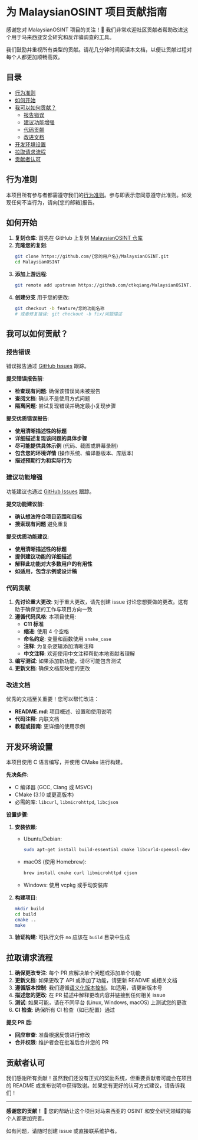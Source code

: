 # 为 MalaysianOSINT 项目贡献指南

感谢您对 MalaysianOSINT 项目的关注！🌟 我们非常欢迎社区贡献者帮助改进这个用于马来西亚安全研究和反诈骗调查的工具。

我们鼓励并重视所有类型的贡献。请花几分钟时间阅读本文档，以便让贡献过程对每个人都更加顺畅高效。

## 目录

- [行为准则](#行为准则)
- [如何开始](#如何开始)
- [我可以如何贡献？](#我可以如何贡献)
  - [报告错误](#报告错误)
  - [建议功能增强](#建议功能增强)
  - [代码贡献](#代码贡献)
  - [改进文档](#改进文档)
- [开发环境设置](#开发环境设置)
- [拉取请求流程](#拉取请求流程)
- [贡献者认可](#贡献者认可)

## 行为准则

本项目所有参与者都需遵守我们的[行为准则](CODE_OF_CONDUCT.md)。参与即表示您同意遵守此准则。如发现任何不当行为，请向[您的邮箱]报告。

## 如何开始

1.  **复刻仓库**: 首先在 GitHub 上复刻 [MalaysianOSINT 仓库](https://github.com/ctkqiang/MalaysianOSINT)
2.  **克隆您的复刻**:
    ```bash
    git clone https://github.com/{您的用户名}/MalaysianOSINT.git
    cd MalaysianOSINT
    ```
3.  **添加上游远程**:
    ```bash
    git remote add upstream https://github.com/ctkqiang/MalaysianOSINT.git
    ```
4.  **创建分支** 用于您的更改:
    ```bash
    git checkout -b feature/您的功能名称
    # 或者修复错误: git checkout -b fix/问题描述
    ```

## 我可以如何贡献？

### 报告错误

错误报告通过 [GitHub Issues](https://github.com/ctkqiang/MalaysianOSINT/issues) 跟踪。

**提交错误报告前**:
*   **检查现有问题**: 确保该错误尚未被报告
*   **查阅文档**: 确认不是使用方式问题
*   **隔离问题**: 尝试复现错误并确定最小复现步骤

**提交优质错误报告**:
*   **使用清晰描述性的标题**
*   **详细描述复现该问题的具体步骤**
*   **尽可能提供具体示例** (代码、截图或屏幕录制)
*   **包含您的环境详情** (操作系统、编译器版本、库版本)
*   **描述预期行为和实际行为**

### 建议功能增强

功能建议也通过 [GitHub Issues](https://github.com/ctkqiang/MalaysianOSINT/issues) 跟踪。

**提交功能建议前**:
*   **确认想法符合项目范围和目标**
*   **搜索现有问题** 避免重复

**提交优质功能建议**:
*   **使用清晰描述性的标题**
*   **提供建议功能的详细描述**
*   **解释此功能对大多数用户的有用性**
*   **如适用，包含示例或设计稿**

### 代码贡献

1.  **先讨论重大更改**: 对于重大更改，请先创建 issue 讨论您想要做的更改。这有助于确保您的工作与项目方向一致
2.  **遵循代码风格**: 本项目使用:
    *   **C11 标准**
    *   **缩进**: 使用 4 个空格
    *   **命名约定**: 变量和函数使用 `snake_case`
    *   **注释**: 为复杂逻辑添加清晰注释
    *   **中文注释**: 欢迎使用中文注释帮助本地贡献者理解
3.  **编写测试**: 如果添加新功能，请尽可能包含测试
4.  **更新文档**: 确保文档反映您的更改

### 改进文档

优秀的文档至关重要！您可以帮忙改进：
*   **README.md**: 项目概述、设置和使用说明
*   **代码注释**: 内联文档
*   **教程或指南**: 更详细的使用示例

## 开发环境设置

本项目使用 C 语言编写，并使用 CMake 进行构建。

**先决条件**:
*   C 编译器 (GCC, Clang 或 MSVC)
*   CMake (3.10 或更高版本)
*   必需的库: `libcurl`, `libmicrohttpd`, `libcjson`

**设置步骤**:

1.  **安装依赖**:
    *   Ubuntu/Debian:
        ```bash
        sudo apt-get install build-essential cmake libcurl4-openssl-dev libmicrohttpd-dev libcjson-dev
        ```
    *   macOS (使用 Homebrew):
        ```bash
        brew install cmake curl libmicrohttpd cjson
        ```
    *   Windows: 使用 vcpkg 或手动安装库

2.  **构建项目**:
    ```bash
    mkdir build
    cd build
    cmake ..
    make
    ```

3.  **验证构建**:
    可执行文件 `mo` 应该在 `build` 目录中生成

## 拉取请求流程

1.  **确保更改专注**: 每个 PR 应解决单个问题或添加单个功能
2.  **更新文档**: 如果更改了 API 或添加了功能，请更新 README 或相关文档
3.  **遵循版本控制**: 我们遵循[语义化版本控制](https://semver.org/lang/zh-CN/)。如适用，请更新版本号
4.  **描述您的更改**: 在 PR 描述中解释更改内容并链接到任何相关 issue
5.  **测试**: 如果可能，请在不同平台 (Linux, Windows, macOS) 上测试您的更改
6.  **CI 检查**: 确保所有 CI 检查（如已配置）通过

**提交 PR 后**:
*   **回应审查**: 准备根据反馈进行修改
*   **合并权限**: 维护者会在批准后合并您的 PR

## 贡献者认可

我们感谢所有贡献！虽然我们还没有正式的奖励系统，但重要贡献者可能会在项目的 README 或发布说明中获得致谢。如果您有更好的认可方式建议，请告诉我们！

---

**感谢您的贡献！** 🚀 您的帮助让这个项目对马来西亚的 OSINT 和安全研究领域的每个人都更加完善。

如有问题，请随时创建 issue 或直接联系维护者。
